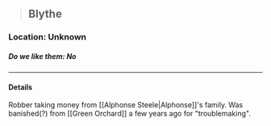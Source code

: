 >## Blythe

### Location: Unknown

##### Do we like them: No

***

#### Details

Robber taking money from [[Alphonse Steele|Alphonse]]'s family. Was banished(?) from [[Green Orchard]] a few years ago for "troublemaking".